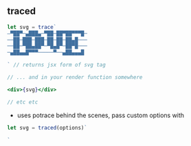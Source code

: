traced
---

```jsx
let svg = trace`
–▀██▀─▄███▄─▀██─██▀██▀▀▀█─
──██─███─███─██─██─██▄█───
──██─▀██▄██▀─▀█▄█▀─██▀█───
─▄██▄▄█▀▀▀─────▀──▄██▄▄▄█

` // returns jsx form of svg tag

// ... and in your render function somewhere 

<div>{svg}</div>  

// etc etc 
```

- uses potrace behind the scenes, pass custom options with 
```jsx
let svg = traced(options)`

`
```